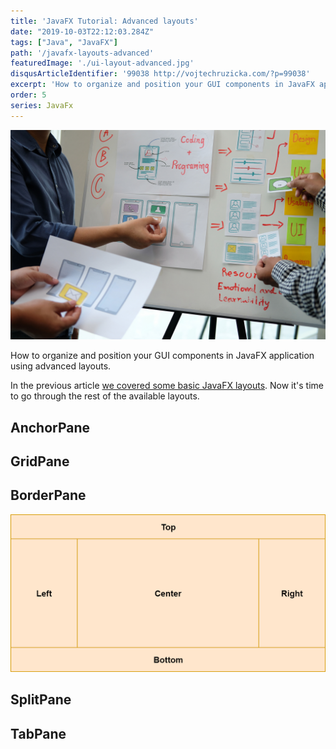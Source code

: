 ```yaml
---
title: 'JavaFX Tutorial: Advanced layouts'
date: "2019-10-03T22:12:03.284Z"
tags: ["Java", "JavaFX"]
path: '/javafx-layouts-advanced'
featuredImage: './ui-layout-advanced.jpg'
disqusArticleIdentifier: '99038 http://vojtechruzicka.com/?p=99038'
excerpt: 'How to organize and position your GUI components in JavaFX application using advanced layouts.'
order: 5
series: JavaFx
---
```


![JavaFX Advanced Layouts](ui-layout-advanced.jpg)

How to organize and position your GUI components in JavaFX application using advanced layouts.

In the previous article [we covered some basic JavaFX layouts](/javafx-layouts-basic). Now it's time to go through the rest of the available layouts.

## AnchorPane

## GridPane

## BorderPane

![BorderPane](borderpane.png)

## SplitPane

## TabPane